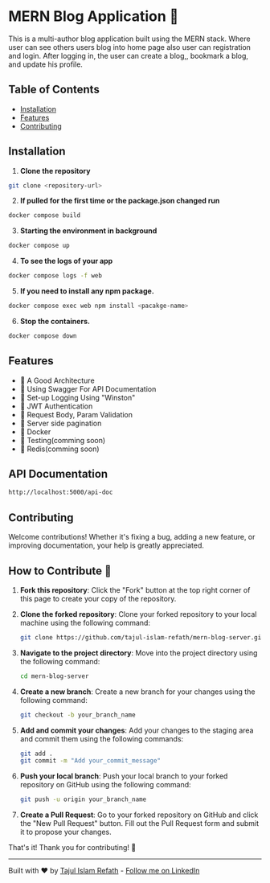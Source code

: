 # MERN Blog Application 🚀

This is a multi-author blog application built using the MERN stack. Where user can see others users blog into home page also user can registration and login. After logging in, the user can create a blog,, bookmark a blog, and update his profile.

## Table of Contents

- [Installation](#installation)
- [Features](#features)
- [Contributing](#contributing)

## Installation

1. **Clone the repository**

```bash
git clone <repository-url>
```

2. **If pulled for the first time or the package.json changed run**

```bash
docker compose build
```

3. **Starting the environment in background**

```bash
docker compose up
```

4. **To see the logs of your app**

```bash
docker compose logs -f web
```

5. **If you need to install any npm package.**

```bash
docker compose exec web npm install <pacakge-name>
```

6. **Stop the containers.**

```bash
docker compose down
```

## Features

- 🌟 A Good Architecture
- 🌟 Using Swagger For API Documentation
- 🌟 Set-up Logging Using "Winston"
- 🌟 JWT Authentication
- 🌟 Request Body, Param Validation
- 🌟 Server side pagination
- 🌟 Docker
- 🌟 Testing(comming soon)
- 🌟 Redis(comming soon)

## API Documentation

```bash
http://localhost:5000/api-doc
```

## Contributing

Welcome contributions! Whether it's fixing a bug, adding a new feature, or improving documentation, your help is greatly appreciated.

## How to Contribute 👷

1. **Fork this repository**: Click the "Fork" button at the top right corner of this page to create your copy of the repository.

2. **Clone the forked repository**: Clone your forked repository to your local machine using the following command:

   ```bash
   git clone https://github.com/tajul-islam-refath/mern-blog-server.git
   ```

3. **Navigate to the project directory**: Move into the project directory using the following command:

   ```bash
   cd mern-blog-server
   ```

4. **Create a new branch**: Create a new branch for your changes using the following command:

   ```bash
   git checkout -b your_branch_name
   ```

5. **Add and commit your changes**: Add your changes to the staging area and commit them using the following commands:

   ```bash
   git add .
   git commit -m "Add your_commit_message"
   ```

6. **Push your local branch**: Push your local branch to your forked repository on GitHub using the following command:

   ```bash
   git push -u origin your_branch_name
   ```

7. **Create a Pull Request**: Go to your forked repository on GitHub and click the "New Pull Request" button. Fill out the Pull Request form and submit it to propose your changes.

That's it! Thank you for contributing! 🙌

---

Built with ❤️ by [Tajul Islam Refath](https://github.com/tajul-islam-refath) - [Follow me on LinkedIn](https://www.linkedin.com/in/tajul-islam-refath-94119a197/)
